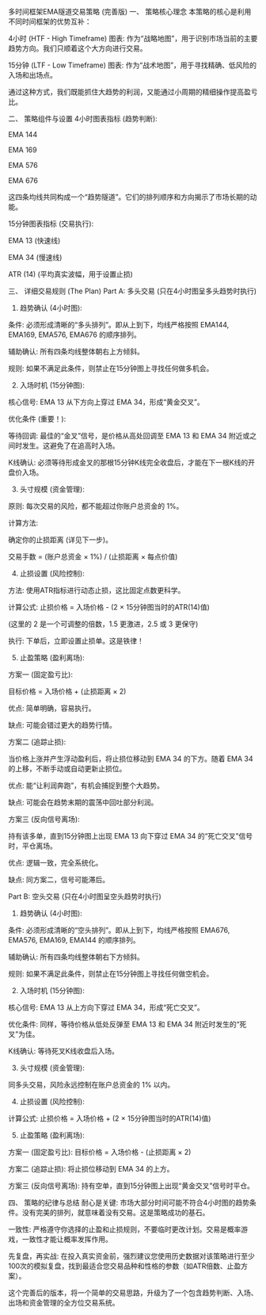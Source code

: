 多时间框架EMA隧道交易策略 (完善版)
一、 策略核心理念
本策略的核心是利用不同时间框架的优势互补：

4小时 (HTF - High Timeframe) 图表: 作为“战略地图”，用于识别市场当前的主要趋势方向。我们只顺着这个大方向进行交易。

15分钟 (LTF - Low Timeframe) 图表: 作为“战术地图”，用于寻找精确、低风险的入场和出场点。

通过这种方式，我们既能抓住大趋势的利润，又能通过小周期的精细操作提高盈亏比。

二、 策略组件与设置
4小时图表指标 (趋势判断):

EMA 144

EMA 169

EMA 576

EMA 676

这四条均线共同构成一个“趋势隧道”。它们的排列顺序和方向揭示了市场长期的动能。

15分钟图表指标 (交易执行):

EMA 13 (快速线)

EMA 34 (慢速线)

ATR (14) (平均真实波幅，用于设置止损)

三、 详细交易规则 (The Plan)
Part A: 多头交易 (只在4小时图呈多头趋势时执行)
1. 趋势确认 (4小时图):

条件: 必须形成清晰的“多头排列”。即从上到下，均线严格按照 EMA144, EMA169, EMA576, EMA676 的顺序排列。

辅助确认: 所有四条均线整体朝右上方倾斜。

规则: 如果不满足此条件，则禁止在15分钟图上寻找任何做多机会。

2. 入场时机 (15分钟图):

核心信号: EMA 13 从下方向上穿过 EMA 34，形成“黄金交叉”。

优化条件 (重要！):

等待回调: 最佳的“金叉”信号，是价格从高处回调至 EMA 13 和 EMA 34 附近或之间时发生。这避免了在追高时入场。

K线确认: 必须等待形成金叉的那根15分钟K线完全收盘后，才能在下一根K线的开盘价入场。

3. 头寸规模 (资金管理):

原则: 每次交易的风险，都不能超过你账户总资金的 1%。

计算方法:

确定你的止损距离 (详见下一步)。

交易手数 = (账户总资金 × 1%) / (止损距离 × 每点价值)

4. 止损设置 (风险控制):

方法: 使用ATR指标进行动态止损，这比固定点数更科学。

计算公式:
止损价格 = 入场价格 - (2 × 15分钟图当时的ATR(14)值)

(这里的 2 是一个可调整的倍数，1.5 更激进，2.5 或 3 更保守)

执行: 下单后，立即设置止损单。这是铁律！

5. 止盈策略 (盈利离场):

方案一 (固定盈亏比):

目标价格 = 入场价格 + (止损距离 × 2)

优点: 简单明确，容易执行。

缺点: 可能会错过更大的趋势行情。

方案二 (追踪止损):

当价格上涨并产生浮动盈利后，将止损位移动到 EMA 34 的下方。随着 EMA 34 的上移，不断手动或自动更新止损位。

优点: 能“让利润奔跑”，有机会捕捉到整个大趋势。

缺点: 可能会在趋势末期的震荡中回吐部分利润。

方案三 (反向信号离场):

持有该多单，直到15分钟图上出现 EMA 13 向下穿过 EMA 34 的“死亡交叉”信号时，平仓离场。

优点: 逻辑一致，完全系统化。

缺点: 同方案二，信号可能滞后。

Part B: 空头交易 (只在4小时图呈空头趋势时执行)
1. 趋势确认 (4小时图):

条件: 必须形成清晰的“空头排列”。即从上到下，均线严格按照 EMA676, EMA576, EMA169, EMA144 的顺序排列。

辅助确认: 所有四条均线整体朝右下方倾斜。

规则: 如果不满足此条件，则禁止在15分钟图上寻找任何做空机会。

2. 入场时机 (15分钟图):

核心信号: EMA 13 从上方向下穿过 EMA 34，形成“死亡交叉”。

优化条件: 同样，等待价格从低处反弹至 EMA 13 和 EMA 34 附近时发生的“死叉”为佳。

K线确认: 等待死叉K线收盘后入场。

3. 头寸规模 (资金管理):

同多头交易，风险永远控制在账户总资金的 1% 以内。

4. 止损设置 (风险控制):

计算公式:
止损价格 = 入场价格 + (2 × 15分钟图当时的ATR(14)值)

5. 止盈策略 (盈利离场):

方案一 (固定盈亏比): 目标价格 = 入场价格 - (止损距离 × 2)

方案二 (追踪止损): 将止损位移动到 EMA 34 的上方。

方案三 (反向信号离场): 持有空单，直到15分钟图上出现“黄金交叉”信号时平仓。

四、 策略的纪律与总结
耐心是关键: 市场大部分时间可能不符合4小时图的趋势条件。没有完美的排列，就意味着没有交易。这是策略成功的基石。

一致性: 严格遵守你选择的止盈和止损规则，不要临时更改计划。交易是概率游戏，一致性才能让概率发挥作用。

先复盘，再实战: 在投入真实资金前，强烈建议您使用历史数据对该策略进行至少100次的模拟复盘，找到最适合您交易品种和性格的参数（如ATR倍数、止盈方案）。

这个完善后的版本，将一个简单的交易思路，升级为了一个包含趋势判断、入场、出场和资金管理的全方位交易系统。